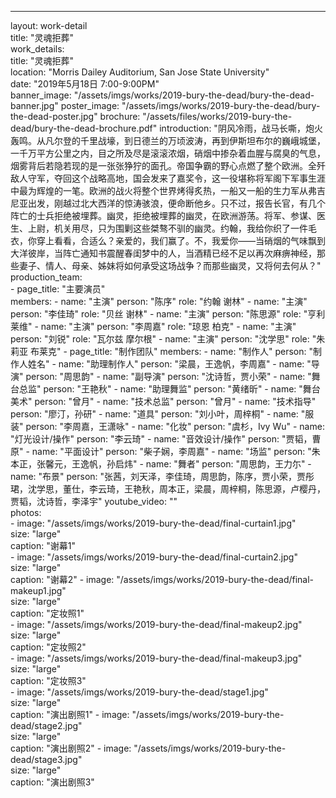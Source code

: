 ---
layout: work-detail                   
title: "灵魂拒葬"             
work_details:                       
  title: "灵魂拒葬"            
  location: "Morris Dailey Auditorium, San Jose State University"    
  date: "2019年5月18日 7:00-9:00PM"            
  banner_image: "/assets/imgs/works/2019-bury-the-dead/bury-the-dead-banner.jpg"
  poster_image: "/assets/imgs/works/2019-bury-the-dead/bury-the-dead-poster.jpg"
  brochure: "/assets/files/works/2019-bury-the-dead/bury-the-dead-brochure.pdf"
  introduction: "阴风冷雨，战马长嘶，炮火轰鸣。从凡尔登的千里战壕，到日德兰的万顷波涛，再到伊斯坦布尔的巍峨城堡，一千万平方公里之内，目之所及尽是滚滚浓烟，硝烟中掺杂着血腥与腐臭的气息，烟雾背后若隐若现的是一张张狰狞的面孔。帝国争霸的野心点燃了整个欧洲。全歼敌人守军，夺回这个战略高地，国会发来了嘉奖令，这一役堪称将军阁下军事生涯中最为辉煌的一笔。欧洲的战火将整个世界烤得炙热，一船又一船的生力军从弗吉尼亚出发，刚越过北大西洋的惊涛骇浪，便命断他乡。只不过，报告长官，有几个阵亡的士兵拒绝被埋葬。幽灵，拒绝被埋葬的幽灵，在欧洲游荡。将军、参谋、医生、上尉，机关用尽，只为围剿这些桀骜不驯的幽灵。约翰，我给你织了一件毛衣，你穿上看看，合适么？亲爱的，我们赢了。不，我爱你——当硝烟的气味飘到大洋彼岸，当阵亡通知书震醒春闺梦中的人，当酒精已经不足以再次麻痹神经，那些妻子、情人、母亲、姊妹将如何承受这场战争？而那些幽灵，又将何去何从？" 
  production_team:              
    - page_title: "主要演员"       
      members:
        - name: "主演"
          person: "陈序"
          role: "约翰 谢林"
        - name: "主演"
          person: "李佳琦"
          role: "贝丝 谢林"
        - name: "主演"
          person: "陈思源"
          role: "亨利 莱维"
        - name: "主演"
          person: "李周嘉"
          role: "琼恩 柏克"
        - name: "主演"
          person: "刘锐"
          role: "瓦尔兹 摩尔根"
        - name: "主演"
          person: "沈学思"
          role: "朱莉亚 布莱克"
    - page_title: "制作团队"
      members:
        - name: "制作人"
          person: "制作人姓名"
        - name: "助理制作人"
          person: "梁晨，王逸帆，李周嘉"
        - name: "导演"
          person: "周思韵"
        - name: "副导演"
          person: "沈诗哲，贾小荣"
        - name: "舞台总监"
          person: "王艳秋"
        - name: "助理舞监"
          person: "黄绪昕"
        - name: "舞台美术"
          person: "曾月"
        - name: "技术总监"
          person: "曾月"
        - name: "技术指导"
          person: "廖汀，孙研"
        - name: "道具"
          person: "刘小叶，周梓桐"
        - name: "服装"
          person: "李周嘉，王潇咏"
        - name: "化妆"
          person: "虞杉，Ivy Wu"
        - name: "灯光设计/操作"
          person: "李云琦"
        - name: "音效设计/操作"
          person: "贾韬，曹原"
        - name: "平面设计"
          person: "柴子娴，李周嘉"
        - name: "场监"
          person: "朱本正，张馨元，王逸帆，孙启炜"
        - name: "舞者"
          person: "周思韵，王力尓"
        - name: "布景"
          person: "张茜，刘天泽，李佳琦，周思韵，陈序，贾小荣，贾彤珺，沈学思，董仕，李云琦，王艳秋，周本正，梁晨，周梓桐，陈思源，卢樱丹，贾韬，沈诗哲，李泽宇"
  youtube_video: ""     
  photos:                              
    - image: "/assets/imgs/works/2019-bury-the-dead/final-curtain1.jpg"  
      size: "large"                  
      caption: "谢幕1"    
    - image: "/assets/imgs/works/2019-bury-the-dead/final-curtain2.jpg"  
      size: "large"                  
      caption: "谢幕2"
    - image: "/assets/imgs/works/2019-bury-the-dead/final-makeup1.jpg"  
      size: "large"                  
      caption: "定妆照1"  
    - image: "/assets/imgs/works/2019-bury-the-dead/final-makeup2.jpg"  
      size: "large"                  
      caption: "定妆照2"  
    - image: "/assets/imgs/works/2019-bury-the-dead/final-makeup3.jpg"  
      size: "large"                  
      caption: "定妆照3"  
    - image: "/assets/imgs/works/2019-bury-the-dead/stage1.jpg"  
      size: "large"                  
      caption: "演出剧照1" 
    - image: "/assets/imgs/works/2019-bury-the-dead/stage2.jpg"  
      size: "large"                  
      caption: "演出剧照2" 
    - image: "/assets/imgs/works/2019-bury-the-dead/stage3.jpg"  
      size: "large"                  
      caption: "演出剧照3" 